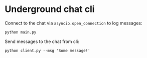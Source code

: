 # Underground chat cli

Connect to the chat via `asyncio.open_connection` to log messages:

```shell
python main.py
```

Send messages to the chat from cli:

```shell
python client.py --msg 'Some message!'
```

